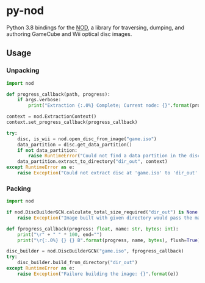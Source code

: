 # py-nod
Python 3.8 bindings for the [NOD](https://gitlab.axiodl.com/AxioDL/nod), a library for traversing, dumping, and authoring
GameCube and Wii optical disc images.


## Usage

### Unpacking
```python
import nod

def progress_callback(path, progress):
    if args.verbose:
        print("Extraction {:.0%} Complete; Current node: {}".format(progress, path))

context = nod.ExtractionContext()
context.set_progress_callback(progress_callback)

try:
    disc, is_wii = nod.open_disc_from_image("game.iso")
    data_partition = disc.get_data_partition()
    if not data_partition:
        raise RuntimeError("Could not find a data partition in the disc.")
    data_partition.extract_to_directory("dir_out", context)
except RuntimeError as e:
    raise Exception("Could not extract disc at 'game.iso' to 'dir_out': {}".format(e))

```

### Packing

```python
import nod

if nod.DiscBuilderGCN.calculate_total_size_required("dir_out") is None:
    raise Exception("Image built with given directory would pass the maximum size.")

def fprogress_callback(progress: float, name: str, bytes: int):
    print("\r" + " " * 100, end="")
    print("\r{:.0%} {} {} B".format(progress, name, bytes), flush=True)

disc_builder = nod.DiscBuilderGCN("game.iso", fprogress_callback)
try:
    disc_builder.build_from_directory("dir_out")    
except RuntimeError as e:
    raise Exception("Failure building the image: {}".format(e))


```
